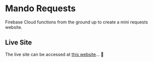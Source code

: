 # Mando Requests

Firebase Cloud functions from the ground up to create a mini requests website.

## Live Site

The live site can be accessed at [this website][website]... 🏡

[website]: https://mando-requests.s3.co.ke/
